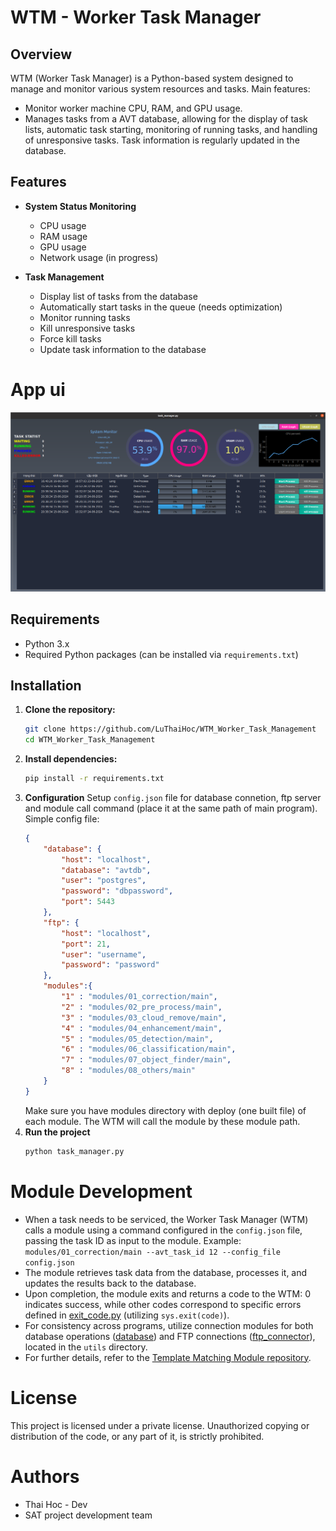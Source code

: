 # WTM - Worker Task Manager

## Overview
WTM (Worker Task Manager) is a Python-based system designed to manage and monitor various system resources and tasks. Main features:
- Monitor worker machine CPU, RAM, and GPU usage. 
- Manages tasks from a AVT database, allowing for the display of task lists, automatic task starting, monitoring of running tasks, and handling of unresponsive tasks. Task information is regularly updated in the database.

## Features
- **System Status Monitoring**
  - CPU usage
  - RAM usage
  - GPU usage
  - Network usage (in progress)

- **Task Management**
  - Display list of tasks from the database
  - Automatically start tasks in the queue (needs optimization)
  - Monitor running tasks
  - Kill unresponsive tasks
  - Force kill tasks
  - Update task information to the database


# App ui
![app ui](resources/main_ui.png)

## Requirements
- Python 3.x
- Required Python packages (can be installed via `requirements.txt`)

## Installation
1. **Clone the repository:**
   ```bash
   git clone https://github.com/LuThaiHoc/WTM_Worker_Task_Management
   cd WTM_Worker_Task_Management
   ```
2. **Install dependencies:**
    ```bash
   pip install -r requirements.txt
   ```
3. **Configuration**
Setup `config.json` file for database connetion, ftp server and module call command (place it at the same path of main program). 
Simple config file:
    ```json
    {
        "database": {
            "host": "localhost",
            "database": "avtdb",
            "user": "postgres",
            "password": "dbpassword",
            "port": 5443
        },
        "ftp": {
            "host": "localhost",
            "port": 21,
            "user": "username",
            "password": "password"
        },
        "modules":{
            "1" : "modules/01_correction/main",
            "2" : "modules/02_pre_process/main",
            "3" : "modules/03_cloud_remove/main",
            "4" : "modules/04_enhancement/main",
            "5" : "modules/05_detection/main",
            "6" : "modules/06_classification/main",
            "7" : "modules/07_object_finder/main",
            "8" : "modules/08_others/main"
        }
    }
    ```
    Make sure you have modules directory with deploy (one built file) of each module. The WTM will call the module by these module path.
4. **Run the project**
    ```bash
    python task_manager.py
    ```

# Module Development
- When a task needs to be serviced, the Worker Task Manager (WTM) calls a module using a command configured in the `config.json` file, passing the task ID as input to the module. Example: `modules/01_correction/main --avt_task_id 12 --config_file config.json`
- The module retrieves task data from the database, processes it, and updates the results back to the database.
- Upon completion, the module exits and returns a code to the WTM: 0 indicates success, while other codes correspond to specific errors defined in [exit_code.py](exit_code.py) (utilizing `sys.exit(code)`).
- For consistency across programs, utilize connection modules for both database operations ([database](utils/database.py)) and FTP connections ([ftp_connector](utils/ftp_connector.py)), located in the `utils` directory.
- For further details, refer to the [Template Matching Module repository](https://github.com/LuThaiHoc/Template_matching_module).


# License
This project is licensed under a private license. Unauthorized copying or distribution of the code, or any part of it, is strictly prohibited.

# Authors
- Thai Hoc - Dev
- SAT project development team
